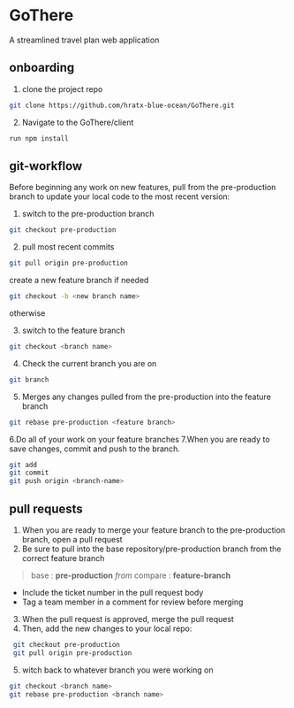 # GoThere
A streamlined travel plan web application


## onboarding

1. clone the project repo
```sh
git clone https://github.com/hratx-blue-ocean/GoThere.git
```
2. Navigate to the GoThere/client
```sh
run npm install
```

## git-workflow

Before beginning any work on new features, pull from the pre-production branch to update your local code to the most recent version:

1. switch to the pre-production branch
```sh
git checkout pre-production
```

2. pull most recent commits
```sh
git pull origin pre-production
```

create a new feature branch if needed
```sh
git checkout -b <new branch name>
```
otherwise

3. switch to the feature branch
```sh
git checkout <branch name> 
```

4. Check the current branch you are on
```sh
git branch
```

5. Merges any changes pulled from the pre-production into the feature branch
```sh
git rebase pre-production <feature branch>
```

6.Do all of your work on your feature branches
7.When you are ready to save changes, commit and push to the branch.
```sh
git add
git commit
git push origin <branch-name>
```
## pull requests
1. When you are ready to merge your feature branch to the pre-production branch, open a pull request
2. Be sure to pull into the base repository/pre-production branch from the correct feature branch
> base : **pre-production** *from* compare : **feature-branch**
* Include the ticket number in the pull request body 
* Tag a team member in a comment for review before merging
3. When the pull request is approved, merge the pull request
4. Then, add the new changes to your local repo:
```sh
 git checkout pre-production
 git pull origin pre-production
 ```
5. witch back to whatever branch you were working on
```sh
git checkout <branch name>
git rebase pre-production <branch name>
```






